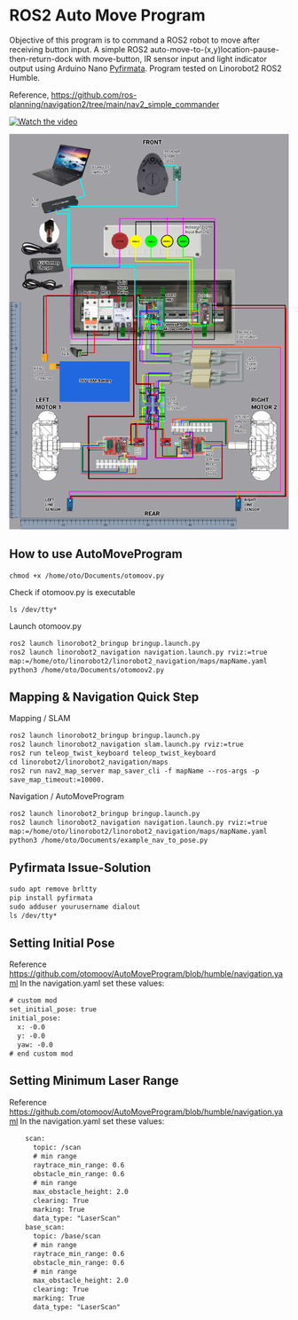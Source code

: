 # ROS2 Auto Move Program
Objective of this program is to command a ROS2 robot to move after receiving button input. A simple ROS2 auto-move-to-(x,y)location-pause-then-return-dock with move-button, IR sensor input and light indicator output using Arduino Nano [Pyfirmata](https://pypi.org/project/pyFirmata/). Program tested on Linorobot2 ROS2 Humble. 

Reference, https://github.com/ros-planning/navigation2/tree/main/nav2_simple_commander

[![Watch the video](https://img.youtube.com/vi/-BEzVcYh2VA/hqdefault.jpg)](https://www.youtube.com/embed/-BEzVcYh2VA)

![linorobot2](docs/Otomoov2_Wiring_0.5.5.jpg)

## How to use AutoMoveProgram

    chmod +x /home/oto/Documents/otomoov.py

Check if otomoov.py is executable

    ls /dev/tty*

Launch otomoov.py

    ros2 launch linorobot2_bringup bringup.launch.py
    ros2 launch linorobot2_navigation navigation.launch.py rviz:=true map:=/home/oto/linorobot2/linorobot2_navigation/maps/mapName.yaml
    python3 /home/oto/Documents/otomoov2.py

## Mapping & Navigation Quick Step

Mapping / SLAM

    ros2 launch linorobot2_bringup bringup.launch.py
    ros2 launch linorobot2_navigation slam.launch.py rviz:=true
    ros2 run teleop_twist_keyboard teleop_twist_keyboard
    cd linorobot2/linorobot2_navigation/maps
    ros2 run nav2_map_server map_saver_cli -f mapName --ros-args -p save_map_timeout:=10000.

Navigation / AutoMoveProgram

    ros2 launch linorobot2_bringup bringup.launch.py
    ros2 launch linorobot2_navigation navigation.launch.py rviz:=true map:=/home/oto/linorobot2/linorobot2_navigation/maps/mapName.yaml
    python3 /home/oto/Documents/example_nav_to_pose.py

## Pyfirmata Issue-Solution

    sudo apt remove brltty
    pip install pyfirmata
    sudo adduser yourusername dialout
    ls /dev/tty*

## Setting Initial Pose
Reference https://github.com/otomoov/AutoMoveProgram/blob/humble/navigation.yaml 
In the navigation.yaml set these values:

    # custom mod
    set_initial_pose: true
    initial_pose:
      x: -0.0
      y: -0.0
      yaw: -0.0
    # end custom mod

## Setting Minimum Laser Range
Reference https://github.com/otomoov/AutoMoveProgram/blob/humble/navigation.yaml 
In the navigation.yaml set these values:

        scan:
          topic: /scan
          # min range
          raytrace_min_range: 0.6
          obstacle_min_range: 0.6
          # min range
          max_obstacle_height: 2.0
          clearing: True
          marking: True
          data_type: "LaserScan"
        base_scan:
          topic: /base/scan
          # min range
          raytrace_min_range: 0.6
          obstacle_min_range: 0.6
          # min range
          max_obstacle_height: 2.0
          clearing: True
          marking: True
          data_type: "LaserScan"
